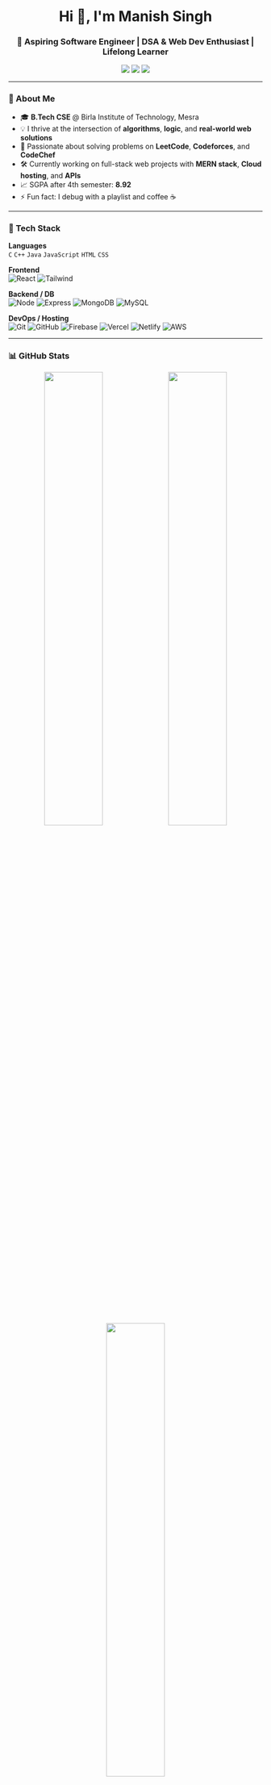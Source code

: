 <!-- HEADER -->
<h1 align="center">Hi 👋, I'm Manish Singh</h1>
<h3 align="center">🚀 Aspiring Software Engineer | DSA & Web Dev Enthusiast | Lifelong Learner</h3>

<p align="center">
  <a href="mailto:singhmanish5616@gmail.com"><img src="https://img.shields.io/badge/Gmail-D14836?style=flat&logo=gmail&logoColor=white"></a>
  <a href="https://www.linkedin.com/in/manishsingh5616/"><img src="https://img.shields.io/badge/LinkedIn-%230077B5.svg?style=flat&logo=linkedin&logoColor=white"></a>
  <a href="https://www.instagram.com/singh.manish._/"><img src="https://img.shields.io/badge/Instagram-%23E4405F.svg?style=flat&logo=instagram&logoColor=white"></a>
</p>

---

### 🧠 About Me

- 🎓 **B.Tech CSE** @ Birla Institute of Technology, Mesra  
- 💡 I thrive at the intersection of **algorithms**, **logic**, and **real-world web solutions**
- 🧩 Passionate about solving problems on **LeetCode**, **Codeforces**, and **CodeChef**
- 🛠️ Currently working on full-stack web projects with **MERN stack**, **Cloud hosting**, and **APIs**
- 📈 SGPA after 4th semester: **8.92**  
- ⚡ Fun fact: I debug with a playlist and coffee ☕

---

### 🚀 Tech Stack

**Languages**  
`C` `C++` `Java` `JavaScript` `HTML` `CSS`

**Frontend**  
![React](https://img.shields.io/badge/React-20232a?style=flat&logo=react&logoColor=61DAFB)
![Tailwind](https://img.shields.io/badge/TailwindCSS-38B2AC?style=flat&logo=tailwind-css&logoColor=white)

**Backend / DB**  
![Node](https://img.shields.io/badge/Node.js-43853D?style=flat&logo=node-dot-js&logoColor=white)
![Express](https://img.shields.io/badge/Express.js-404D59?style=flat)
![MongoDB](https://img.shields.io/badge/MongoDB-4EA94B?style=flat&logo=mongodb&logoColor=white)
![MySQL](https://img.shields.io/badge/MySQL-00758F?style=flat&logo=mysql&logoColor=white)

**DevOps / Hosting**  
![Git](https://img.shields.io/badge/Git-F05032?style=flat&logo=git&logoColor=white)
![GitHub](https://img.shields.io/badge/GitHub-181717?style=flat&logo=github)
![Firebase](https://img.shields.io/badge/Firebase-FFCA28?style=flat&logo=firebase&logoColor=black)
![Vercel](https://img.shields.io/badge/Vercel-000000?style=flat&logo=vercel&logoColor=white)
![Netlify](https://img.shields.io/badge/Netlify-00C7B7?style=flat&logo=netlify&logoColor=white)
![AWS](https://img.shields.io/badge/AWS-232F3E?style=flat&logo=amazon-aws&logoColor=white)

---

### 📊 GitHub Stats

<p align="center">
  <img src="https://github-readme-stats.vercel.app/api?username=ManishSingh5616&show_icons=true&theme=react&hide_border=true" width="48%" />
  <img src="https://streak-stats.demolab.com/?user=ManishSingh5616&theme=react&hide_border=true" width="48%" />
</p>
<p align="center">
  <img src="https://github-readme-stats.vercel.app/api/top-langs/?username=ManishSingh5616&layout=compact&theme=react&hide_border=true" width="48%" />
</p>

---

### 🛠️ Projects I'm Proud Of

- **Cloud-drive**
- **LinguiX Translator**

---

### 📬 Let's Connect

Got ideas, collaboration, or just want to chat tech?  
**DM me on LinkedIn or drop an email** → I’d love to connect and build cool stuff together!

---

### 🧠 Dev Quote of the Day
![](https://quotes-github-readme.vercel.app/api?type=horizontal&theme=merko)

---

<p align="center">
  <img src="https://visitcount.itsvg.in/api?id=ManishSingh5616&icon=2&color=12" />
</p>
